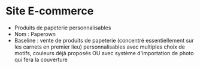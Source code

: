 # Site E-commerce

* Produits de papeterie personnalisables
* Nom : Paperown
* Baseline : vente de produits de papeterie (concentré essentiellement sur les carnets en premier lieu) personnalisables avec multiples choix de motifs, couleurs déjà proposés OU avec système d'importation de photo qui fera la couverture

